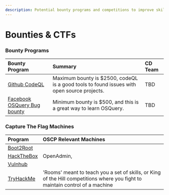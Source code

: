 ```yaml
---
description: Potential bounty programs and competitions to improve skills.
---
```


# Bounties & CTFs

### Bounty Programs

| Bounty Program | Summary | CD Team |
| :--- | :--- | :--- |
| [Github CodeQL ](https://securitylab.github.com/bounties) | Maximum bounty is $2500, codeQL is a good tools to found issues with open source projects. | TBD |
| [Facebook OSQuery Bug bounty](https://www.facebook.com/notes/facebook-bug-bounty/bug-hunting-osquery/954850014529225) | Minimum bounty is $500, and this is a great way to learn OSQuery.  | TBD |

### Capture The Flag Machines

| Program | OSCP Relevant Machines |
| :--- | :--- |
| [Boot2Root](https://blog.g0tmi1k.com/boot2root/) |  |
| [HackTheBox](http://www.hackthebox.eu) | OpenAdmin,  |
| [Vulnhub](https://www.vulnhub.com/) |  |
| [TryHackMe](https://tryhackme.com/)| 'Rooms' meant to teach you a set of skills, or King of the Hill competitions where you fight to maintain control of a machine|

